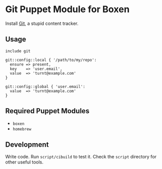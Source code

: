 # Git Puppet Module for Boxen

Install [Git](http://git-scm.com), a stupid content tracker.

## Usage

```puppet
include git

git::config::local { '/path/to/my/repo':
  ensure => present,
  key    => 'user.email',
  value  => 'turnt@example.com'
}

git::config::global { 'user.email':
  value  => 'turnt@example.com'
}
```

## Required Puppet Modules

* `boxen`
* `homebrew`

## Development

Write code. Run `script/cibuild` to test it. Check the `script`
directory for other useful tools.
